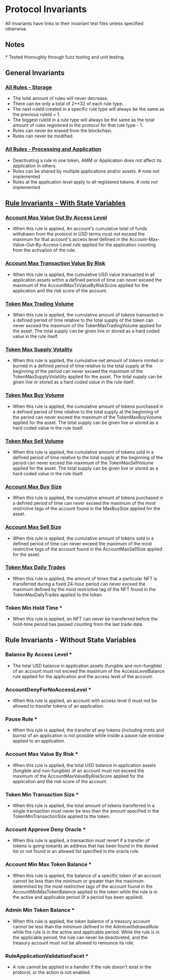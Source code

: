 # Protocol Invariants

All invariants have links to their invariant test files unless specified otherwise.

## Notes

\* Tested thoroughly through fuzz testing and unit testing.


## General Invariants

### [All Rules - Storage](../../../../../test/protocol/economic/invariant/rules/)

- The total amount of rules will never decrease.
- There can be only a total of 2**32 of each rule type.
- The next ruleId created in a specific rule type will always be the same as the previous ruleId + 1.
- The biggest ruleId in a rule type will always be the same as the total amount of rules registered in the protocol for that rule type - 1.
- Rules can never be erased from the blockchain.
- Rules can never be modified.

### [All Rules - Processing and Application](../../../../../test/client/token/invariant/)

- Deactivating a rule in one token, AMM or Application does not affect its application in others.
- Rules can be shared by multiple applications and/or assets. # note not implemented
- Rules at the application level apply to all registered tokens. # note not implemented
  
## [Rule Invariants - With State Variables](../../../../../test/client/token/invariant/)

### [Account Max Value Out By Access Level](../../../../../test/client/token/invariant/accountMaxValueOutByAccessLevel/RuleProcessingAccountMaxValueOutByAccessLevelMulti.t.i.sol)

- When this rule is applied, An account's cumulative total of funds withdrawn from the protocol in USD terms must not exceed the maximum for that account's access level defined in the Account-Max-Value-Out-By-Access-Level rule applied for the application counting from the activation of the rule. 

### [Account Max Transaction Value By Risk](../../../../../test/client/token/invariant/accountMaxTxValueByRiskScore/RuleProcessingAccountMaxTxValueByRiskScoreMulti.t.i.sol)

- When this rule is applied, the cumulative USD value transacted in all application assets within a defined period of time can never exceed the maximum of the AccountMaxTxValueByRiskScore applied for the application and the risk score of the account.

### [Token Max Trading Volume](../../../../../test/client/token/invariant/tokenMaxTradingVolume/RuleProcessingTokenMaxTradingVolumeMulti.t.i.sol)

- When this rule is applied, the cumulative amount of tokens transacted in a defined period of time relative to the total supply of the token can never exceed the maximum of the TokenMaxTradingVolume applied for the asset. The total supply can be given live or stored as a hard coded value in the rule itself.

### [Token Max Supply Votality](../../../../../test/client/token/invariant/tokenMaxSupplyVolatility/RuleProcessingTokenMaxSupplyVolatilityMulti.t.i.sol)

- When this rule is applied, the cumulative net amount of tokens minted or burned in a defined period of time relative to the total supply at the beginning of the period can never exceed the maximum of the TokenMaxSupplyVolatility applied for the asset. The total supply can be given live or stored as a hard coded value in the rule itself.

### [Token Max Buy Volume](../../../../../test/client/token/invariant/tokenMaxBuyVolume/RuleProcessingTokenMaxBuyVolumeMulti.t.i.sol)

- When this rule is applied, the cumulative amount of tokens purchased in a defined period of time relative to the total supply at the beginning of the period can never exceed the maximum of the TokenMaxBuyVolume applied for the asset. The total supply can be given live or stored as a hard coded value in the rule itself.

### [Token Max Sell Volume](../../../../../test/client/token/invariant/tokenMaxSellVolume/RuleProcessingTokenMaxSellVolumeMulti.t.i.sol)

- When this rule is applied, the cumulative amount of tokens sold in a defined period of time relative to the total supply at the beginning of the period can never exceed the maximum of the TokenMaxSellVolume applied for the asset. The total supply can be given live or stored as a hard coded value in the rule itself.

### [Account Max Buy Size](../../../../../test/client/token/invariant/accountMaxBuySize/RuleProcessingAccountMaxBuySizeMulti.t.i.sol)

- When this rule is applied, the cumulative amount of tokens purchased in a defined period of time can never exceed the maximum of the most restrictive tags of the account found in the MaxBuySize applied for the asset.  

### [Account Max Sell Size](../../../../../test/client/token/invariant/accountMaxSellSize/RuleProcessingAccountMaxSellSizeMulti.t.i.sol)

- When this rule is applied, the cumulative amount of tokens sold in a defined period of time can never exceed the maximum of the most restrictive tags of the account found in the AccountMaxSellSize applied for the asset.  

### [Token Max Daily Trades](../../../../../test/client/token/invariant/tokenMaxDailyTrades/RuleProcessingTokenMaxDailyTradesMulti.t.i.sol)

- When this rule is applied, the amount of times that a particular NFT is transferred during a fixed 24-hour period can never exceed the maximum defined by the most restrictive tag of the NFT found in the TokenMaxDailyTrades applied to the token.

### Token Min Hold Time *

- When this rule is applied, an NFT can never be transferred before the hold-time period has passed counting from the last trade date.

## Rule Invariants - Without State Variables

### Balance By Access Level *

- The total USD balance in application assets (fungible and non-fungible) of an account must not exceed the maximum of the AccessLevelBalance rule applied for the application and the access level of the account.

### AccountDenyForNoAccessLevel *

- When this rule is applied, an account with access level 0 must not be allowed to transfer tokens of an application.

### Pause Rule *

- When this rule is applied, the transfer of any tokens (including mints and burns) of an application is not possible while inside a pause rule window applied to an application.

### Account Max Value By Risk *

- When this rule is applied, the total USD balance in application assets (fungible and non-fungible) of an account must not exceed the maximum of the AccountMaxValueByRiskScore applied for the application and the risk score of the account.

### Token Min Transaction Size *

- When this rule is applied, the total amount of tokens transferred in a single transaction must never be less than the amount specified in the TokenMinTransactionSize applied to the token.

### Account Approve Deny Oracle *

- When this rule is applied, a transaction must revert if a transfer of tokens is going towards an address that has been found in the denied list or not found in an allowed list specified in the oracle rule.

### Account Min Max Token Balance *

- When this rule is applied, the balance of a specific token of an account cannot be less than the minimum or greater than the maximum determined by the most restrictive tags of the account found in the AccountMinMaxTokenBalance applied to the token while the rule is in the active and applicable period (If a period has been applied).

### Admin Min Token Balance *

- When this rule is applied, the token balance of a treasury account cannot be less than the minimum defined in the AdminwithdrawalRule while the rule is in the active and applicable period. While the rule is in the applicable period, the rule can never be deactivated, and the treasury account must not be allowed to renounce its role.

### RuleApplicationValidationFacet *

- A rule cannot be applied in a handler if the rule doesn't exist in the protocol, or the action is not enabled.



